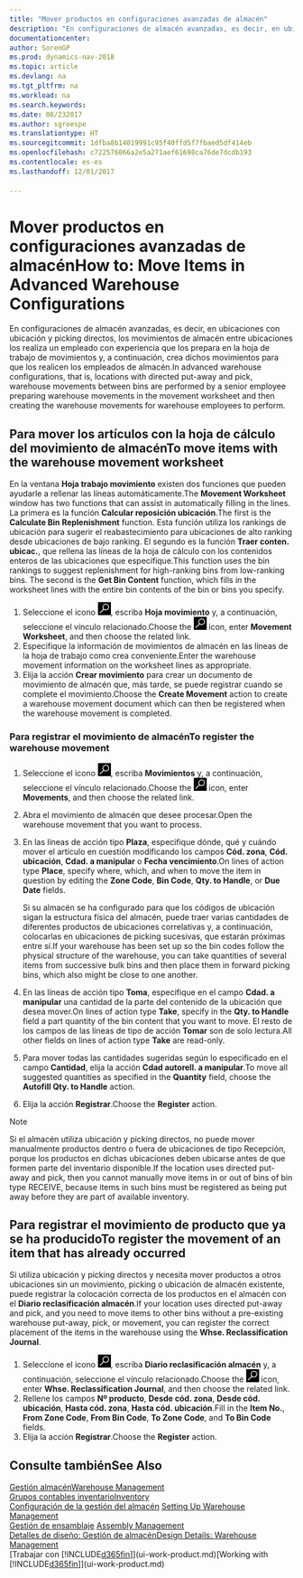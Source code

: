 ```yaml
---
title: "Mover productos en configuraciones avanzadas de almacén"
description: "En configuraciones de almacén avanzadas, es decir, en ubicaciones con ubicación y picking directos, los movimientos de almacén entre ubicaciones los realiza un empleado con experiencia que los prepara en la hoja de trabajo de movimientos y, a continuación, crea dichos movimientos para que los realicen los empleados de almacén."
documentationcenter: 
author: SorenGP
ms.prod: dynamics-nav-2018
ms.topic: article
ms.devlang: na
ms.tgt_pltfrm: na
ms.workload: na
ms.search.keywords: 
ms.date: 08/232017
ms.author: sgroespe
ms.translationtype: HT
ms.sourcegitcommit: 1dfba8b14019991c95f40ffd5f7fbaed5df414eb
ms.openlocfilehash: c722576066a2e5a271aef61698ca76de7dcdb193
ms.contentlocale: es-es
ms.lasthandoff: 12/01/2017

---
```

# <a name="how-to-move-items-in-advanced-warehouse-configurations"></a><span data-ttu-id="2f68d-103">Mover productos en configuraciones avanzadas de almacén</span><span class="sxs-lookup"><span data-stu-id="2f68d-103">How to: Move Items in Advanced Warehouse Configurations</span></span>
<span data-ttu-id="2f68d-104">En configuraciones de almacén avanzadas, es decir, en ubicaciones con ubicación y picking directos, los movimientos de almacén entre ubicaciones los realiza un empleado con experiencia que los prepara en la hoja de trabajo de movimientos y, a continuación, crea dichos movimientos para que los realicen los empleados de almacén.</span><span class="sxs-lookup"><span data-stu-id="2f68d-104">In advanced warehouse configurations, that is, locations with directed put-away and pick, warehouse movements between bins are performed by a senior employee preparing warehouse movements in the movement worksheet and then creating the warehouse movements for warehouse employees to perform.</span></span>  

## <a name="to-move-items-with-the-warehouse-movement-worksheet"></a><span data-ttu-id="2f68d-105">Para mover los artículos con la hoja de cálculo del movimiento de almacén</span><span class="sxs-lookup"><span data-stu-id="2f68d-105">To move items with the warehouse movement worksheet</span></span>
<span data-ttu-id="2f68d-106">En la ventana **Hoja trabajo movimiento** existen dos funciones que pueden ayudarle a rellenar las líneas automáticamente.</span><span class="sxs-lookup"><span data-stu-id="2f68d-106">The **Movement Worksheet** window has two functions that can assist in automatically filling in the lines.</span></span> <span data-ttu-id="2f68d-107">La primera es la función **Calcular reposición ubicación**.</span><span class="sxs-lookup"><span data-stu-id="2f68d-107">The first is the **Calculate Bin Replenishment** function.</span></span> <span data-ttu-id="2f68d-108">Esta función utiliza los rankings de ubicación para sugerir el reabastecimiento para ubicaciones de alto ranking desde ubicaciones de bajo ranking. El segundo es la función **Traer conten. ubicac.**, que rellena las líneas de la hoja de cálculo con los contenidos enteros de las ubicaciones que especifique.</span><span class="sxs-lookup"><span data-stu-id="2f68d-108">This function uses the bin rankings to suggest replenishment for high-ranking bins from low-ranking bins. The second is the **Get Bin Content** function, which fills in the worksheet lines with the entire bin contents of the bin or bins you specify.</span></span>

1.  <span data-ttu-id="2f68d-109">Seleccione el icono ![Buscar página o informe](media/ui-search/search_small.png "icono Buscar página o informe"), escriba **Hoja movimiento** y, a continuación, seleccione el vínculo relacionado.</span><span class="sxs-lookup"><span data-stu-id="2f68d-109">Choose the ![Search for Page or Report](media/ui-search/search_small.png "Search for Page or Report icon") icon, enter **Movement Worksheet**, and then choose the related link.</span></span>  
2.  <span data-ttu-id="2f68d-110">Especifique la información de movimientos de almacén en las líneas de la hoja de trabajo como crea conveniente.</span><span class="sxs-lookup"><span data-stu-id="2f68d-110">Enter the warehouse movement information on the worksheet lines as appropriate.</span></span>  
3. <span data-ttu-id="2f68d-111">Elija la acción **Crear movimiento** para crear un documento de movimiento de almacén que, más tarde, se puede registrar cuando se complete el movimiento.</span><span class="sxs-lookup"><span data-stu-id="2f68d-111">Choose the **Create Movement** action to create a warehouse movement document which can then be registered when the warehouse movement is completed.</span></span>  

### <a name="to-register-the-warehouse-movement"></a><span data-ttu-id="2f68d-112">Para registrar el movimiento de almacén</span><span class="sxs-lookup"><span data-stu-id="2f68d-112">To register the warehouse movement</span></span>  
1.  <span data-ttu-id="2f68d-113">Seleccione el icono ![Buscar página o informe](media/ui-search/search_small.png "icono Buscar página o informe"), escriba **Movimientos** y, a continuación, seleccione el vínculo relacionado.</span><span class="sxs-lookup"><span data-stu-id="2f68d-113">Choose the ![Search for Page or Report](media/ui-search/search_small.png "Search for Page or Report icon") icon, enter **Movements**, and then choose the related link.</span></span>  
2.  <span data-ttu-id="2f68d-114">Abra el movimiento de almacén que desee procesar.</span><span class="sxs-lookup"><span data-stu-id="2f68d-114">Open the warehouse movement that you want to process.</span></span>  
3.  <span data-ttu-id="2f68d-115">En las líneas de acción tipo **Plaza**, especifique dónde, qué y cuándo mover el artículo en cuestión modificando los campos **Cód. zona**, **Cód. ubicación**, **Cdad. a manipular** o **Fecha vencimiento**.</span><span class="sxs-lookup"><span data-stu-id="2f68d-115">On lines of action type **Place**, specify where, which, and when to move the item in question by editing the **Zone Code**, **Bin Code**, **Qty. to Handle**, or **Due Date** fields.</span></span>  

    <span data-ttu-id="2f68d-116">Si su almacén se ha configurado para que los códigos de ubicación sigan la estructura física del almacén, puede traer varias cantidades de diferentes productos de ubicaciones correlativas y, a continuación, colocarlas en ubicaciones de picking sucesivas, que estarán próximas entre sí.</span><span class="sxs-lookup"><span data-stu-id="2f68d-116">If your warehouse has been set up so the bin codes follow the physical structure of the warehouse, you can take quantities of several items from successive bulk bins and then place them in forward picking bins, which also might be close to one another.</span></span>  
4.  <span data-ttu-id="2f68d-117">En las líneas de acción tipo **Toma**, especifique en el campo **Cdad. a manipular** una cantidad de la parte del contenido de la ubicación que desea mover.</span><span class="sxs-lookup"><span data-stu-id="2f68d-117">On lines of action type **Take**, specify in the **Qty. to Handle** field a part quantity of the bin content that you want to move.</span></span> <span data-ttu-id="2f68d-118">El resto de los campos de las líneas de tipo de acción **Tomar** son de solo lectura.</span><span class="sxs-lookup"><span data-stu-id="2f68d-118">All other fields on lines of action type **Take** are read-only.</span></span>  
5.  <span data-ttu-id="2f68d-119">Para mover todas las cantidades sugeridas según lo especificado en el campo **Cantidad**, elija la acción **Cdad autorell. a manipular**.</span><span class="sxs-lookup"><span data-stu-id="2f68d-119">To move all suggested quantities as specified in the **Quantity** field, choose the **Autofill Qty. to Handle** action.</span></span>  
6. <span data-ttu-id="2f68d-120">Elija la acción **Registrar**.</span><span class="sxs-lookup"><span data-stu-id="2f68d-120">Choose the **Register** action.</span></span>  

> [!NOTE]  
>  <span data-ttu-id="2f68d-121">Si el almacén utiliza ubicación y picking directos, no puede mover manualmente productos dentro o fuera de ubicaciones de tipo Recepción, porque los productos en dichas ubicaciones deben ubicarse antes de que formen parte del inventario disponible.</span><span class="sxs-lookup"><span data-stu-id="2f68d-121">If the location uses directed put-away and pick, then you cannot manually move items in or out of bins of bin type RECEIVE, because items in such bins must be registered as being put away before they are part of available inventory.</span></span>

## <a name="to-register-the-movement-of-an-item-that-has-already-occurred"></a><span data-ttu-id="2f68d-122">Para registrar el movimiento de producto que ya se ha producido</span><span class="sxs-lookup"><span data-stu-id="2f68d-122">To register the movement of an item that has already occurred</span></span>  
<span data-ttu-id="2f68d-123">Si utiliza ubicación y picking directos y necesita mover productos a otros ubicaciones sin un movimiento, picking o ubicación de almacén existente, puede registrar la colocación correcta de los productos en el almacén con el **Diario reclasificación almacén**.</span><span class="sxs-lookup"><span data-stu-id="2f68d-123">If your location uses directed put-away and pick, and you need to move items to other bins without a pre-existing warehouse put-away, pick, or movement, you can register the correct placement of the items in the warehouse using the **Whse. Reclassification Journal**.</span></span>

1.  <span data-ttu-id="2f68d-124">Seleccione el icono ![Buscar página o informe](media/ui-search/search_small.png "icono Buscar página o informe"), escriba **Diario reclasificación almacén** y, a continuación, seleccione el vínculo relacionado.</span><span class="sxs-lookup"><span data-stu-id="2f68d-124">Choose the ![Search for Page or Report](media/ui-search/search_small.png "Search for Page or Report icon") icon, enter **Whse. Reclassification Journal**, and then choose the related link.</span></span>  
2.  <span data-ttu-id="2f68d-125">Rellene los campos **Nº producto**, **Desde cód. zona**, **Desde cód. ubicación**, **Hasta cód. zona**, **Hasta cód. ubicación**.</span><span class="sxs-lookup"><span data-stu-id="2f68d-125">Fill in the **Item No.**, **From Zone Code**, **From Bin Code**, **To Zone Code**, and **To Bin Code** fields.</span></span>  
3.  <span data-ttu-id="2f68d-126">Elija la acción **Registrar**.</span><span class="sxs-lookup"><span data-stu-id="2f68d-126">Choose the **Register** action.</span></span>  

## <a name="see-also"></a><span data-ttu-id="2f68d-127">Consulte también</span><span class="sxs-lookup"><span data-stu-id="2f68d-127">See Also</span></span>  
[<span data-ttu-id="2f68d-128">Gestión almacén</span><span class="sxs-lookup"><span data-stu-id="2f68d-128">Warehouse Management</span></span>](warehouse-manage-warehouse.md)  
[<span data-ttu-id="2f68d-129">Grupos contables inventario</span><span class="sxs-lookup"><span data-stu-id="2f68d-129">Inventory</span></span>](inventory-manage-inventory.md)  
<span data-ttu-id="2f68d-130">[Configuración de la gestión del almacén](warehouse-setup-warehouse.md)   </span><span class="sxs-lookup"><span data-stu-id="2f68d-130">[Setting Up Warehouse Management](warehouse-setup-warehouse.md)   </span></span>  
<span data-ttu-id="2f68d-131">[Gestión de ensamblaje](assembly-assemble-items.md)  </span><span class="sxs-lookup"><span data-stu-id="2f68d-131">[Assembly Management](assembly-assemble-items.md)  </span></span>  
[<span data-ttu-id="2f68d-132">Detalles de diseño: Gestión de almacén</span><span class="sxs-lookup"><span data-stu-id="2f68d-132">Design Details: Warehouse Management</span></span>](design-details-warehouse-management.md)  
<span data-ttu-id="2f68d-133">[Trabajar con [!INCLUDE[d365fin](includes/d365fin_md.md)]](ui-work-product.md)</span><span class="sxs-lookup"><span data-stu-id="2f68d-133">[Working with [!INCLUDE[d365fin](includes/d365fin_md.md)]](ui-work-product.md)</span></span>

